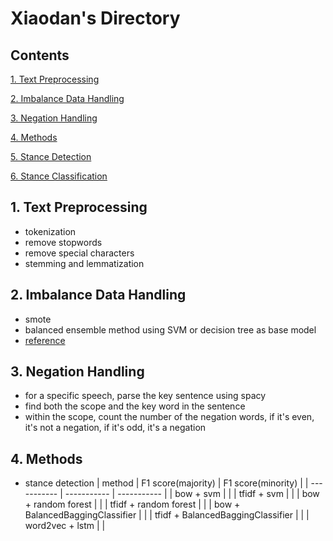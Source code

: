# Xiaodan's Directory

## Contents
[1. Text Preprocessing](#text-preprocessing)

[2. Imbalance Data Handling](#imbalance-data-handling)

[3. Negation Handling](#negation-handling)

[4. Methods](#methods)

[5. Stance Detection](#stance-detection)

[6. Stance Classification](#stance-classification)

## 1. Text Preprocessing
* tokenization
* remove stopwords
* remove special characters
* stemming and lemmatization

## 2. Imbalance Data Handling
* smote 
* balanced ensemble method using SVM or decision tree as base model
* [reference](https://imbalanced-learn.org/en/stable/ensemble.html)

## 3. Negation Handling
* for a specific speech, parse the key sentence using spacy
* find both the scope and the key word in the sentence
* within the scope, count the number of the negation words, if it's even, it's not a negation, if it's odd, it's a negation

## 4. Methods
* stance detection
| method |  F1 score(majority) | F1 score(minority) |
| ----------- | ----------- | ----------- | 
| bow + svm |  |
| tfidf + svm | |
| bow + random forest | |
| tfidf + random forest | |
| bow + BalancedBaggingClassifier | |
| tfidf + BalancedBaggingClassifier | |
| word2vec + lstm | |




